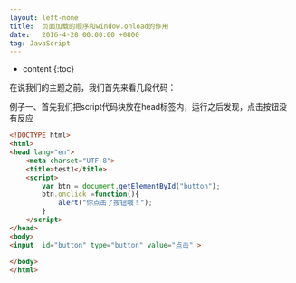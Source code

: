 ```yaml
---
layout: left-none
title:  页面加载的顺序和window.onload的作用
date:   2016-4-28 00:00:00 +0800
tag: JavaScript
---
```

* content
{:toc}
<!-- more -->

在说我们的主题之前，我们首先来看几段代码：

例子一、首先我们把script代码块放在head标签内，运行之后发现，点击按钮没有反应

```html
<!DOCTYPE html>  
<html>  
<head lang="en">  
    <meta charset="UTF-8">  
    <title>test1</title>  
    <script>  
        var btn = document.getElementById("button");  
        btn.onclick =function(){  
            alert("你点击了按钮哦！");  
        }  
    </script>  
</head>  
<body>  
<input  id="button" type="button" value="点击" >  
  
</body>  
</html>  
```

